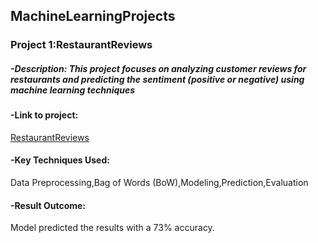 ## MachineLearningProjects
### **Project 1:RestaurantReviews**

##### **-Description**: This project focuses on analyzing customer reviews for restaurants and predicting the sentiment (positive or negative) using machine learning techniques
#### **-Link to project**: 
[RestaurantReviews](https://github.com/PRANAVKUMAR183/RestaurantReviews)
#### **-Key Techniques Used**:
Data Preprocessing,Bag of Words (BoW),Modeling,Prediction,Evaluation
  #### **-Result Outcome**:
Model predicted the results with a 73% accuracy.

